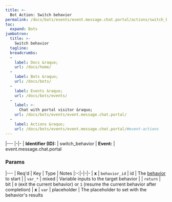 ```yaml
---
title: >-
  Bot Action: Switch behavior
permalink: /docs/bots/events/event.message.chat.portal/actions/switch_behavior/
toc:
  expand: Bots
jumbotron:
  title: >-
    Switch behavior
  tagline: 
  breadcrumbs:
  -
    label: Docs &raquo;
    url: /docs/home/
  -
    label: Bots &raquo;
    url: /docs/bots/
  -
    label: Events &raquo;
    url: /docs/bots/events/
  -
    label: >-
      Chat with portal visitor &raquo;
    url: /docs/bots/events/event.message.chat.portal/
  -
    label: Actions &raquo;
    url: /docs/bots/events/event.message.chat.portal/#event-actions
---
```


|---
|-|-
| **Identifier (ID):** | switch_behavior
| **Event:** | event.message.chat.portal

### Params

|---
| Req'd | Key | Type | Notes
|:-:|-|-|-
| **x** | `behavior_id` | id | The [behavior](/docs/records/types/behavior/) to start
|  | `var_*` | mixed | Variable inputs to the target behavior
|  | `return` | bit | `0` (exit the current behavior) or `1` (resume the current behavior after completion)
| **x** | `var` | placeholder | The placeholder to set with the behavior's results
